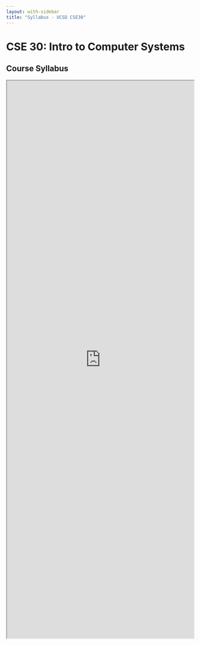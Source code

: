 ```yaml
---
layout: with-sidebar
title: "Syllabus - UCSD CSE30"
---
```


# CSE 30: Intro to Computer Systems
## Course Syllabus

<iframe src="https://docs.google.com/document/d/e/2PACX-1vTCFsS8nxQYU97KKjAphaAeXAa6jnz1KvMSbtP4P9eIny51qvTaKvdzcfYSOTjhzFtWsuwczcCqnx2K/pub?embedded=true" width="100%" height="1500px"></iframe>
